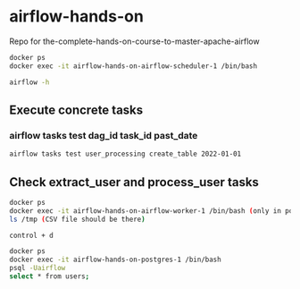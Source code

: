 # airflow-hands-on
Repo for the-complete-hands-on-course-to-master-apache-airflow

```sh
docker ps
docker exec -it airflow-hands-on-airflow-scheduler-1 /bin/bash

airflow -h
```

## Execute concrete tasks
### airflow tasks test dag_id task_id past_date
```sh
airflow tasks test user_processing create_table 2022-01-01
```

## Check extract_user and process_user tasks
```sh
docker ps
docker exec -it airflow-hands-on-airflow-worker-1 /bin/bash (only in powershell, not in git bash)
ls /tmp (CSV file should be there)

control + d

docker ps
docker exec -it airflow-hands-on-postgres-1 /bin/bash
psql -Uairflow
select * from users; 
```